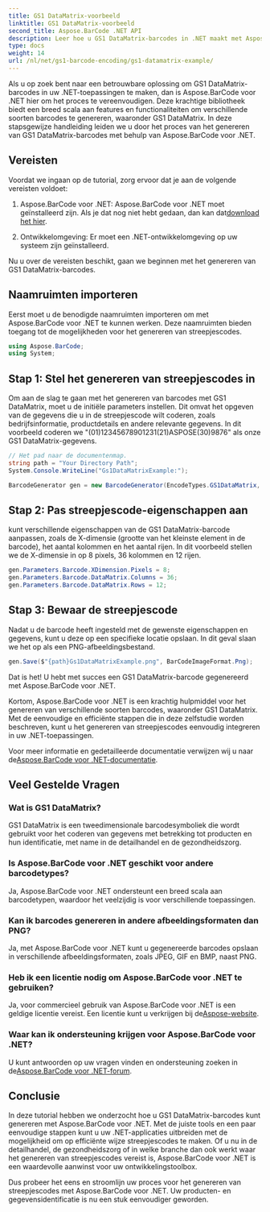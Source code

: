 ```yaml
---
title: GS1 DataMatrix-voorbeeld
linktitle: GS1 DataMatrix-voorbeeld
second_title: Aspose.BarCode .NET API
description: Leer hoe u GS1 DataMatrix-barcodes in .NET maakt met Aspose.BarCode. Genereer eenvoudig en efficiënt barcodes in slechts een paar stappen.
type: docs
weight: 14
url: /nl/net/gs1-barcode-encoding/gs1-datamatrix-example/
---
```


Als u op zoek bent naar een betrouwbare oplossing om GS1 DataMatrix-barcodes in uw .NET-toepassingen te maken, dan is Aspose.BarCode voor .NET hier om het proces te vereenvoudigen. Deze krachtige bibliotheek biedt een breed scala aan features en functionaliteiten om verschillende soorten barcodes te genereren, waaronder GS1 DataMatrix. In deze stapsgewijze handleiding leiden we u door het proces van het genereren van GS1 DataMatrix-barcodes met behulp van Aspose.BarCode voor .NET.

## Vereisten

Voordat we ingaan op de tutorial, zorg ervoor dat je aan de volgende vereisten voldoet:

1. Aspose.BarCode voor .NET: Aspose.BarCode voor .NET moet geïnstalleerd zijn. Als je dat nog niet hebt gedaan, dan kan dat[download het hier](https://releases.aspose.com/barcode/net/).

2. Ontwikkelomgeving: Er moet een .NET-ontwikkelomgeving op uw systeem zijn geïnstalleerd.

Nu u over de vereisten beschikt, gaan we beginnen met het genereren van GS1 DataMatrix-barcodes.

## Naamruimten importeren

Eerst moet u de benodigde naamruimten importeren om met Aspose.BarCode voor .NET te kunnen werken. Deze naamruimten bieden toegang tot de mogelijkheden voor het genereren van streepjescodes.

```csharp
using Aspose.BarCode;
using System;
```

## Stap 1: Stel het genereren van streepjescodes in

Om aan de slag te gaan met het genereren van barcodes met GS1 DataMatrix, moet u de initiële parameters instellen. Dit omvat het opgeven van de gegevens die u in de streepjescode wilt coderen, zoals bedrijfsinformatie, productdetails en andere relevante gegevens. In dit voorbeeld coderen we "(01)12345678901231(21)ASPOSE(30)9876" als onze GS1 DataMatrix-gegevens.

```csharp
// Het pad naar de documentenmap.
string path = "Your Directory Path";
System.Console.WriteLine("Gs1DataMatrixExample:");

BarcodeGenerator gen = new BarcodeGenerator(EncodeTypes.GS1DataMatrix, "(01)12345678901231(21)ASPOSE(30)9876");
```

## Stap 2: Pas streepjescode-eigenschappen aan

kunt verschillende eigenschappen van de GS1 DataMatrix-barcode aanpassen, zoals de X-dimensie (grootte van het kleinste element in de barcode), het aantal kolommen en het aantal rijen. In dit voorbeeld stellen we de X-dimensie in op 8 pixels, 36 kolommen en 12 rijen.

```csharp
gen.Parameters.Barcode.XDimension.Pixels = 8;
gen.Parameters.Barcode.DataMatrix.Columns = 36;
gen.Parameters.Barcode.DataMatrix.Rows = 12;
```

## Stap 3: Bewaar de streepjescode

Nadat u de barcode heeft ingesteld met de gewenste eigenschappen en gegevens, kunt u deze op een specifieke locatie opslaan. In dit geval slaan we het op als een PNG-afbeeldingsbestand.

```csharp
gen.Save($"{path}Gs1DataMatrixExample.png", BarCodeImageFormat.Png);
```

Dat is het! U hebt met succes een GS1 DataMatrix-barcode gegenereerd met Aspose.BarCode voor .NET.

Kortom, Aspose.BarCode voor .NET is een krachtig hulpmiddel voor het genereren van verschillende soorten barcodes, waaronder GS1 DataMatrix. Met de eenvoudige en efficiënte stappen die in deze zelfstudie worden beschreven, kunt u het genereren van streepjescodes eenvoudig integreren in uw .NET-toepassingen.

 Voor meer informatie en gedetailleerde documentatie verwijzen wij u naar de[Aspose.BarCode voor .NET-documentatie](https://reference.aspose.com/barcode/net/).

## Veel Gestelde Vragen

### Wat is GS1 DataMatrix?
GS1 DataMatrix is een tweedimensionale barcodesymboliek die wordt gebruikt voor het coderen van gegevens met betrekking tot producten en hun identificatie, met name in de detailhandel en de gezondheidszorg.

### Is Aspose.BarCode voor .NET geschikt voor andere barcodetypes?
Ja, Aspose.BarCode voor .NET ondersteunt een breed scala aan barcodetypen, waardoor het veelzijdig is voor verschillende toepassingen.

### Kan ik barcodes genereren in andere afbeeldingsformaten dan PNG?
Ja, met Aspose.BarCode voor .NET kunt u gegenereerde barcodes opslaan in verschillende afbeeldingsformaten, zoals JPEG, GIF en BMP, naast PNG.

### Heb ik een licentie nodig om Aspose.BarCode voor .NET te gebruiken?
 Ja, voor commercieel gebruik van Aspose.BarCode voor .NET is een geldige licentie vereist. Een licentie kunt u verkrijgen bij de[Aspose-website](https://purchase.aspose.com/buy).

### Waar kan ik ondersteuning krijgen voor Aspose.BarCode voor .NET?
 U kunt antwoorden op uw vragen vinden en ondersteuning zoeken in de[Aspose.BarCode voor .NET-forum](https://forum.aspose.com/c/barcode/13).

## Conclusie

In deze tutorial hebben we onderzocht hoe u GS1 DataMatrix-barcodes kunt genereren met Aspose.BarCode voor .NET. Met de juiste tools en een paar eenvoudige stappen kunt u uw .NET-applicaties uitbreiden met de mogelijkheid om op efficiënte wijze streepjescodes te maken. Of u nu in de detailhandel, de gezondheidszorg of in welke branche dan ook werkt waar het genereren van streepjescodes vereist is, Aspose.BarCode voor .NET is een waardevolle aanwinst voor uw ontwikkelingstoolbox.

Dus probeer het eens en stroomlijn uw proces voor het genereren van streepjescodes met Aspose.BarCode voor .NET. Uw producten- en gegevensidentificatie is nu een stuk eenvoudiger geworden.
